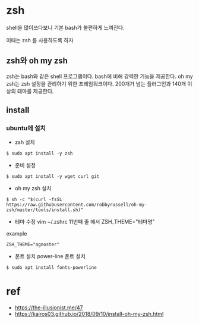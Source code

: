 # zsh

shell을 많이쓰다보니 기본 bash가 불편하게 느껴진다.

이때는 zsh 를 사용하도록 하자

## zsh와 oh my zsh

zsh는 bash와 같은 shell 프로그램이다. bash에 비해 강력한 기능을 제공한다.
oh my zsh는 zsh 설정을 관리하기 위한 프레임워크이다. 
200개가 넘는 플러그인과 140개 이상의 테마를 제공한다. 

## install

### ubuntu에 설치

- zsh 설치
```
$ sudo apt install -y zsh
```

- 준비 설정
```
$ sudo apt install -y wget curl git
```

- oh my zsh 설치
```
$ sh -c "$(curl -fsSL https://raw.githubusercontent.com/robbyrussell/oh-my-zsh/master/tools/install.sh)"
```

- 테마 수정
vim ~/.zshrc 11번째 줄
에서 ZSH_THEME="테마명"

example
```
ZSH_THEME="agnoster"
```

- 폰트 설치
power-line 폰트 설치
```
$ sudo apt install fonts-powerline
```


# ref 
- https://the-illusionist.me/47
- https://kairos03.github.io/2018/09/10/install-oh-my-zsh.html
